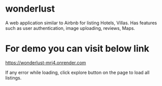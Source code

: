 # wonderlust
A web application similar to Airbnb for listing Hotels, Villas. Has features such as user authentication, image uploading, reviews, Maps.


# For demo you can visit below link

https://wonderlust-mrj4.onrender.com 

If any error while loading, click explore button on the page to load all listings.
